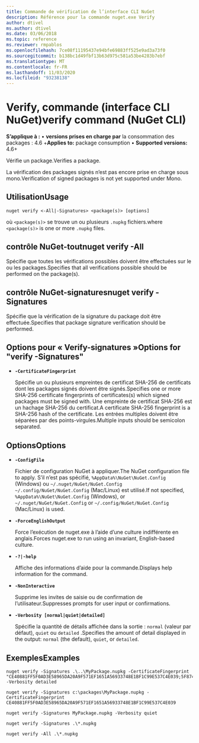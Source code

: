 ```yaml
---
title: Commande de vérification de l’interface CLI NuGet
description: Référence pour la commande nuget.exe Verify
author: dtivel
ms.author: dtivel
ms.date: 03/06/2018
ms.topic: reference
ms.reviewer: rmpablos
ms.openlocfilehash: 7ce08f11195437e94bfe69883ff525e9ad3a73f0
ms.sourcegitcommit: b138bc1d49fbf13b63d975c581a53be4283b7ebf
ms.translationtype: MT
ms.contentlocale: fr-FR
ms.lasthandoff: 11/03/2020
ms.locfileid: "93238138"
---
```

# <a name="verify-command-nuget-cli"></a><span data-ttu-id="63dd7-103">Verify, commande (interface CLI NuGet)</span><span class="sxs-lookup"><span data-stu-id="63dd7-103">verify command (NuGet CLI)</span></span>

<span data-ttu-id="63dd7-104">**S’applique à :** &bullet; **versions prises en charge par** la consommation des packages : 4.6 +</span><span class="sxs-lookup"><span data-stu-id="63dd7-104">**Applies to:** package consumption &bullet; **Supported versions:** 4.6+</span></span>

<span data-ttu-id="63dd7-105">Vérifie un package.</span><span class="sxs-lookup"><span data-stu-id="63dd7-105">Verifies a package.</span></span>

<span data-ttu-id="63dd7-106">La vérification des packages signés n’est pas encore prise en charge sous mono.</span><span class="sxs-lookup"><span data-stu-id="63dd7-106">Verification of signed packages is not yet supported under Mono.</span></span>

## <a name="usage"></a><span data-ttu-id="63dd7-107">Utilisation</span><span class="sxs-lookup"><span data-stu-id="63dd7-107">Usage</span></span>

```cli
nuget verify <-All|-Signatures> <package(s)> [options]
```

<span data-ttu-id="63dd7-108">où `<package(s)>` se trouve un ou plusieurs `.nupkg` fichiers.</span><span class="sxs-lookup"><span data-stu-id="63dd7-108">where `<package(s)>` is one or more `.nupkg` files.</span></span>

## <a name="nuget-verify--all"></a><span data-ttu-id="63dd7-109">contrôle NuGet-tout</span><span class="sxs-lookup"><span data-stu-id="63dd7-109">nuget verify -All</span></span>

<span data-ttu-id="63dd7-110">Spécifie que toutes les vérifications possibles doivent être effectuées sur le ou les packages.</span><span class="sxs-lookup"><span data-stu-id="63dd7-110">Specifies that all verifications possible should be performed on the package(s).</span></span>

## <a name="nuget-verify--signatures"></a><span data-ttu-id="63dd7-111">contrôle NuGet-signatures</span><span class="sxs-lookup"><span data-stu-id="63dd7-111">nuget verify -Signatures</span></span>

<span data-ttu-id="63dd7-112">Spécifie que la vérification de la signature du package doit être effectuée.</span><span class="sxs-lookup"><span data-stu-id="63dd7-112">Specifies that package signature verification should be performed.</span></span>

## <a name="options-for-verify--signatures"></a><span data-ttu-id="63dd7-113">Options pour « Verify-signatures »</span><span class="sxs-lookup"><span data-stu-id="63dd7-113">Options for "verify -Signatures"</span></span>

- **`-CertificateFingerprint`**

  <span data-ttu-id="63dd7-114">Spécifie un ou plusieurs empreintes de certificat SHA-256 de certificats dont les packages signés doivent être signés.</span><span class="sxs-lookup"><span data-stu-id="63dd7-114">Specifies one or more SHA-256 certificate fingerprints of certificates(s) which signed packages must be signed with.</span></span> <span data-ttu-id="63dd7-115">Une empreinte de certificat SHA-256 est un hachage SHA-256 du certificat.</span><span class="sxs-lookup"><span data-stu-id="63dd7-115">A certificate SHA-256 fingerprint is a SHA-256 hash of the certificate.</span></span> <span data-ttu-id="63dd7-116">Les entrées multiples doivent être séparées par des points-virgules.</span><span class="sxs-lookup"><span data-stu-id="63dd7-116">Multiple inputs should be semicolon separated.</span></span>

## <a name="options"></a><span data-ttu-id="63dd7-117">Options</span><span class="sxs-lookup"><span data-stu-id="63dd7-117">Options</span></span>

- **`-ConfigFile`**

  <span data-ttu-id="63dd7-118">Fichier de configuration NuGet à appliquer.</span><span class="sxs-lookup"><span data-stu-id="63dd7-118">The NuGet configuration file to apply.</span></span> <span data-ttu-id="63dd7-119">S’il n’est pas spécifié, `%AppData%\NuGet\NuGet.Config` (Windows) ou `~/.nuget/NuGet/NuGet.Config` `~/.config/NuGet/NuGet.Config` (Mac/Linux) est utilisé.</span><span class="sxs-lookup"><span data-stu-id="63dd7-119">If not specified, `%AppData%\NuGet\NuGet.Config` (Windows), or `~/.nuget/NuGet/NuGet.Config` or `~/.config/NuGet/NuGet.Config` (Mac/Linux) is used.</span></span>

- **`-ForceEnglishOutput`**

  <span data-ttu-id="63dd7-120">Force l’exécution de nuget.exe à l’aide d’une culture indifférente en anglais.</span><span class="sxs-lookup"><span data-stu-id="63dd7-120">Forces nuget.exe to run using an invariant, English-based culture.</span></span>

- **`-?|-help`**

  <span data-ttu-id="63dd7-121">Affiche des informations d’aide pour la commande.</span><span class="sxs-lookup"><span data-stu-id="63dd7-121">Displays help information for the command.</span></span>

- **`-NonInteractive`**

  <span data-ttu-id="63dd7-122">Supprime les invites de saisie ou de confirmation de l’utilisateur.</span><span class="sxs-lookup"><span data-stu-id="63dd7-122">Suppresses prompts for user input or confirmations.</span></span>

- **`-Verbosity [normal|quiet|detailed]`**

  <span data-ttu-id="63dd7-123">Spécifie la quantité de détails affichée dans la sortie : `normal` (valeur par défaut), `quiet` ou `detailed` .</span><span class="sxs-lookup"><span data-stu-id="63dd7-123">Specifies the amount of detail displayed in the output: `normal` (the default), `quiet`, or `detailed`.</span></span>

## <a name="examples"></a><span data-ttu-id="63dd7-124">Exemples</span><span class="sxs-lookup"><span data-stu-id="63dd7-124">Examples</span></span>

```cli
nuget verify -Signatures .\..\MyPackage.nupkg -CertificateFingerprint "CE40881FF5F0AD3E58965DA20A9F571EF1651A56933748E1BF1C99E537C4E039;5F874AAF47BCB268A19357364E7FBB09D6BF9E8A93E1229909AC5CAC865802E2" -Verbosity detailed

nuget verify -Signatures c:\packages\MyPackage.nupkg -CertificateFingerprint CE40881FF5F0AD3E58965DA20A9F571EF1651A56933748E1BF1C99E537C4E039

nuget verify -Signatures MyPackage.nupkg -Verbosity quiet

nuget verify -Signatures .\*.nupkg

nuget verify -All .\*.nupkg

```